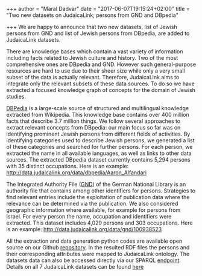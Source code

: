 +++
author = "Maral Dadvar"
date = "2017-06-07T19:15:24+02:00"
title = "Two new datasets on JudaicaLink; persons from GND and DBpedia"

+++
We are happy to announce that two new datasets, list of Jewish persons from GND and list of Jewish persons from DBpedia, are added to JudaicaLink datasets.

There are knowledge bases which contain a vast variety of information including facts related to Jewish culture and history. Two of the most comprehensive ones are DBpedia and GND. However such general-purpose resources are hard to use due to their sheer size while only a very small subset of the data is actually relevant. Therefore, JudaicaLink aims to integrate only the relevant subsets of these data sources. To do so we have extracted a focused knowledge graph of concepts for the domain of Jewish studies. 

<a href="http://wiki.dbpedia.org/">DBPedia</a> is a large-scale source of structured and multilingual knowledge extracted from Wikipedia. 
This knowledge base contains over 400 million facts that describe 3.7 million things. We follow several approaches to extract relevant concepts from DBpedia: 
our main focus so far was on identifying prominent Jewish persons from different fields of activities. By identifying categories used to describe Jewish persons, 
we generated a list of these categories and searched for further persons. For each person, we extracted the name in all available languages, as well as links to other data sources. 
The extracted DBpedia dataset currently contains 5,294 persons with 35 distinct occupations.  Here is an example:  http://data.judaicalink.org/data/dbpedia/Aaron_Alfandari

The Integrated Authority File (<a href="http://www.dnb.de">GND</a>) of the German National Library is an authority file that contains among other identifiers for persons. 
Strategies to find relevant entries include the exploitation of publication data where the relevance can be determined via the publication. 
We also considered geographic information where available, for example for persons from Israel.  For every person the name, occupation and identifiers were extracted. 
This dataset includes 4,029 persons and 303 occupations. Here is an example:  http://data.judaicalink.org/data/gnd/100938523

All the extraction and data generation python codes are available open source on our Github <a href="https://github.com/wisslab/judaicalink-loader/">repository</a>. 
In the resulted RDF files the persons and their corresponding attributes were mapped to JudaicaLink ontology. 
The datasets data can also be accessed directly via our SPARQL <a href="http://data.judaicalink.org/sparql.html">endpoint</a>.  
Details on all 7 JudaicaLink datasets can be found <a href="http://www.judaicalink.org/datasets/">here</a>  




